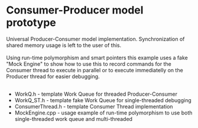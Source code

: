 # Consumer-Producer model prototype
Universal Producer-Consumer model implementation. Synchronization of shared memory usage is left to the user of this. 
<br><br>
Using run-time polymorphism and smart pointers this example uses a fake "Mock Engine" to show how to use this to record commands for the Consumer thread to execute in parallel 
or to execute immediatelly on the Producer thread for easier debugging.
<br><br>
* WorkQ.h - template Work Queue for threaded Producer-Consumer
* WorkQ_ST.h - template fake Work Queue for single-threaded debugging
* ConsumerThread.h - template Consumer Thread implementation
* MockEngine.cpp - usage example of run-time polymorphism to use both single-threaded work queue and multi-threaded
